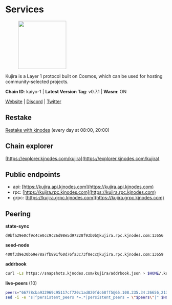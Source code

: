 # Services

<figure><img src="https://raw.githubusercontent.com/kj89/testnet_manuals/main/pingpub/logos/kujira.png" width="150" alt=""><figcaption></figcaption></figure>

Kujira is a Layer 1 protocol built on Cosmos, which can be used for  hosting community-selected projects.

**Chain ID**: kaiyo-1 | **Latest Version Tag**: v0.7.1 | **Wasm**: ON

[Website](https://kujira.app) | [Discord](https://discord.gg/teamkujira) | [Twitter](https://twitter.com/TeamKujira)

## Restake

[Restake with kjnodes](https://restake.app/kujira/kujiravaloper1tnuqj73jfn3724lqz34c27tuv80nv336sadqym) (every day at 08:00, 20:00)
## Chain explorer
[https://explorer.kjnodes.com/kujira](https://explorer.kjnodes.com/kujira)

## Public endpoints

* api: [https://kujira.api.kjnodes.com](https://kujira.api.kjnodes.com)
* rpc: [https://kujira.rpc.kjnodes.com](https://kujira.rpc.kjnodes.com)
* grpc: [https://kujira.grpc.kjnodes.com](https://kujira.grpc.kjnodes.com)

## Peering

**state-sync**

```text
d9bfa29e0cf9c4ce0cc9c26d98e5d97228f93b0b@kujira.rpc.kjnodes.com:13656
```

**seed-node**

```text
400f3d9e30b69e78a7fb891f60d76fa3c73f0ecc@kujira.rpc.kjnodes.com:13659
```

**addrbook**
```bash
curl -Ls https://snapshots.kjnodes.com/kujira/addrbook.json > $HOME/.kujira/config/addrbook.json
```

**live-peers** (10)
```bash
peers="66778cba932969c95117cf720c1ad820fdc68ff5@65.108.235.34:26656,213dbb8301ce1c0f5662a9b723bd613f15e1dd4e@75.119.157.167:30656,d9bfa29e0cf9c4ce0cc9c26d98e5d97228f93b0b@65.109.88.38:13656,de08e6178779ff3b19a8b6d22a05664392cb2b35@185.216.179.205:26656,b12591db8b67f7a78b2834b5c122299fdb6c8deb@65.108.201.154:2060,26d19e5b3f3a5ebafe827dabca4ef008d9c5e6fd@168.119.15.94:26656,a9a4c977ec9f4bf907ce4dc74546de166bb40497@51.81.208.63:26656,b80cf7882c8cab4894d41ccd4f5a00406d8b5f7d@146.59.52.48:30095,97e4468ac589eac505a800411c635b14511a61bb@5.9.239.238:26656,fa57c7c253be46ad9f696ee2f2c1d72cbc6a1591@146.59.52.135:31095"
sed -i -e "s|^persistent_peers *=.*|persistent_peers = \"$peers\"|" $HOME/.kujira/config/config.toml
```
